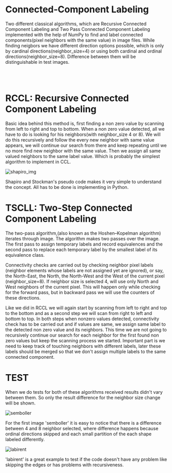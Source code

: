 # Connected-Component Labeling

Two different classical algorithms, which are Recursive Connected Component Labeling and Two Pass Connected Component Labeling implemented with the help of NumPy to find and label connected components(pixel neighbors with the same value) in image files. While finding neigbors we have different direction options possible, which is only by cardinal directions(neighbor_size=4) or using both cardinal and ordinal directions(neighbor_size=8). Difference between them will be distinguishable in test images.

<br>
<br>

# RCCL: Recursive Connected Component Labeling

Basic idea behind this method is, first finding a non zero value by scanning from left to right and top to bottom. When a non zero value detected, all we have to do is looking for his neighbors(with neighbor_size 4 or 8). We will do this recursively and follow the every new neighbor with same value appears, we will continue our search from there and keep repeating until we no more find new neighbor with the same value. Then we assign all same valued neighbors to the same label value. Which is probably the simplest algorithm to implement in CCL. 

![shapiro_img](https://user-images.githubusercontent.com/88535469/129064371-67b01684-e741-4e0a-ba54-b0b52e82dcc5.png)

Shapiro and Stockman's pseudo code makes it very simple to understand the concept. All has to be done is implementing in Python.

# TSCLL: Two-Step Connected Component Labeling

The two-pass algorithm,(also known as the Hoshen–Kopelman algorithm) iterates through image. The algorithm makes two passes over the image. The first pass to assign temporary labels and record equivalences and the second pass to replace each temporary label by the smallest label of its equivalence class.

Connectivity checks are carried out by checking neighbor pixel labels (neighbor elements whose labels are not assigned yet are ignored), or say, the North-East, the North, the North-West and the West of the current pixel (neighbor_size=8). If neighbor size is selected 4, will use only North and West neighbors of the current pixel. This will happen only while checking for the forward pass, but in backward pass we will use the counters of these directions.

Like we did in RCCL we will again start by scanning from left to right and top to the bottom and as a second step we will scan from right to left and bottom to top. In both steps when nonzero values detected, connectivity check has to be carried out and if values are same, we assign same label to the detected non zero value and its neighbors. This time we are not going to recursively continue our search for each neighbor for the first found non zero values but keep the scanning process we started. Important part is we need to keep track of touching neighbors with different labels, later these labels should be merged so that we don't assign multiple labels to the same connected component.

# TEST

When we do tests for both of these algorithms received results didn't vary between them. So only the result difference for the neighbor size change will be shown.

![semboller](https://user-images.githubusercontent.com/88535469/129064957-c7096953-c257-4bc1-8acf-0b1a28d26690.png)

For the first image 'semboller' it is easy to notice that there is a difference between 4 and 8 neighbor selected, where difference happens because ordinal directions skipped and each small partition of the each shape labeled differently.

![labirent](https://user-images.githubusercontent.com/88535469/129065036-1516b2bc-29e2-4762-af78-eb17d76dc903.png)

'labirent' is a great example to test if the code doesn't have any problem like skipping the edges or has problems with recursiveness.


